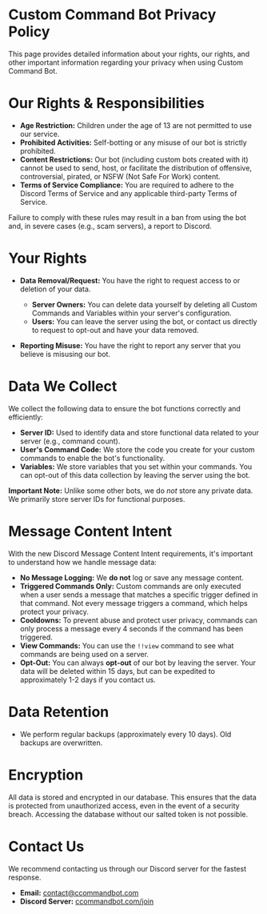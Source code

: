 # Custom Command Bot Privacy Policy

This page provides detailed information about your rights, our rights, and other important information regarding your privacy when using Custom Command Bot.

# Our Rights & Responsibilities

*   **Age Restriction:** Children under the age of 13 are not permitted to use our service.
*   **Prohibited Activities:** Self-botting or any misuse of our bot is strictly prohibited.
*   **Content Restrictions:** Our bot (including custom bots created with it) cannot be used to send, host, or facilitate the distribution of offensive, controversial, pirated, or NSFW (Not Safe For Work) content.
*   **Terms of Service Compliance:** You are required to adhere to the Discord Terms of Service and any applicable third-party Terms of Service.

Failure to comply with these rules may result in a ban from using the bot and, in severe cases (e.g., scam servers), a report to Discord.

# Your Rights

*   **Data Removal/Request:** You have the right to request access to or deletion of your data.

    *   **Server Owners:** You can delete data yourself by deleting all Custom Commands and Variables within your server's configuration.
    *   **Users:** You can leave the server using the bot, or contact us directly to request to opt-out and have your data removed.

*   **Reporting Misuse:** You have the right to report any server that you believe is misusing our bot.

# Data We Collect

We collect the following data to ensure the bot functions correctly and efficiently:

*   **Server ID:** Used to identify data and store functional data related to your server (e.g., command count).
*   **User's Command Code:** We store the code you create for your custom commands to enable the bot's functionality.
*   **Variables:** We store variables that you set within your commands. You can opt-out of this data collection by leaving the server using the bot.

**Important Note:** Unlike some other bots, we do *not* store any private data. We primarily store server IDs for functional purposes.

# Message Content Intent

With the new Discord Message Content Intent requirements, it's important to understand how we handle message data:

*   **No Message Logging:** We **do not** log or save any message content.
*   **Triggered Commands Only:** Custom commands are only executed when a user sends a message that matches a specific trigger defined in that command.  Not every message triggers a command, which helps protect your privacy.
*   **Cooldowns:** To prevent abuse and protect user privacy, commands can only process a message every 4 seconds if the command has been triggered.
*   **View Commands:** You can use the `!!view` command to see what commands are being used on a server.
*   **Opt-Out:** You can always **opt-out** of our bot by leaving the server. Your data will be deleted within 15 days, but can be expedited to approximately 1-2 days if you contact us.

# Data Retention

*   We perform regular backups (approximately every 10 days). Old backups are overwritten.


# Encryption

All data is stored and encrypted in our database. This ensures that the data is protected from unauthorized access, even in the event of a security breach. Accessing the database without our salted token is not possible.

# Contact Us

We recommend contacting us through our Discord server for the fastest response.

*   **Email:** [contact@ccommandbot.com](mailto:contact@ccommandbot.com)
*   **Discord Server:** [ccommandbot.com/join](http://ccommandbot.com/join)